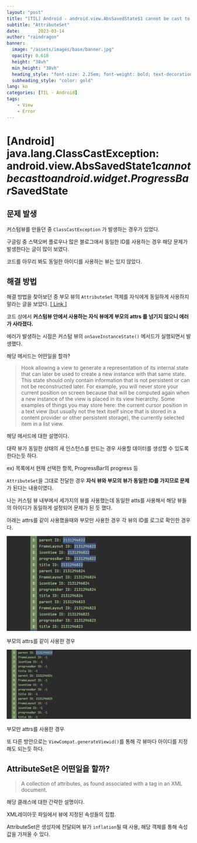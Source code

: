 ```yaml
---
layout: "post"
title: "[TIL] Android - android.view.AbsSavedState$1 cannot be cast to 에러"
subtitle: "AttributeSet"
date:       2023-03-14
author: "raindragon"
banner:
  image: "/assets/images/base/banner.jpg"
  opacity: 0.618
  height: "38vh"
  min_height: "38vh"
  heading_style: "font-size: 2.25em; font-weight: bold; text-decoration: underline"
  subheading_style: "color: gold"
lang: ko
categories: [TIL - Android]
tags:
    - View
    - Error
---
```


# [Android] java.lang.ClassCastException: android.view.AbsSavedState$1 cannot be cast to android.widget.ProgressBar$SavedState


## 문제 발생

커스텀뷰를 만들던 중 `ClassCastException` 가 발생하는 경우가 있었다. 

구글링 중 스택오버 플로우나 많은 블로그애서 동일한 ID를 사용하는 경우 해당 문제가 발생한다는 글이 많이 보였다.

코드를 아무리 봐도 동일한 아이디를 사용하는 뷰는 있지 않았다.

## 해결 방법

해결 방법을 찾아보던 중 부모 뷰의 `AttributeSet` 객체를 자식에게 동일하게 사용하지 말라는 글을 보았다. [[ Link ]](https://stackoverflow.com/a/50865837)

코드 상에서 **커스텀뷰 안에서 사용하는 자식 뷰에게 부모의 attrs 를 넘기지 않으니 에러가 사라졌다.**

에러가 발생하는 시점은 커스텀 뷰의 `onSaveInstanceState()` 메서드가 실행되면서 발생했다.

해당 메서드는 어떤일을 할까?

> Hook allowing a view to generate a representation of its internal state that can later be used to create a new instance with that same state. This state should only contain information that is not persistent or can not be reconstructed later. For example, you will never store your current position on screen because that will be computed again when a new instance of the view is placed in its view hierarchy. Some examples of things you may store here: the current cursor position in a text view (but usually not the text itself since that is stored in a content provider or other persistent storage), the currently selected item in a list view.
> 

해당 메서드에 대한 설명이다.

대략 뷰가 동일한 상태의 새 인스턴스를 만드는 경우 사용할 데이터를 생성할 수 있도록 한다는듯 하다.

ex) 목록에서 현재 선택한 항목, ProgressBar의 progress 등

`AttributeSet`을 그대로 전달한 경우 **자식 뷰와 부모의 뷰가 동일한 ID를 가지므로 문제**가 된다는 내용이였다.

나는 커스텀 뷰 내부에서 세가지의 뷰를 사용했는데 동일한 atts를 사용해서 해당 뷰들의 아이디가 동일하게 설정되어 문제가 된 듯 했다. 

아래는 attrs를 같이 사용했을때와 부모만 사용한 경우 각 뷰의 ID를 로그로 확인한 경우다.

![부모의 attrs를 같이 사용한 경우][before]

부모의 attrs를 같이 사용한 경우

![부모만 attrs를 사용한 경우][after]

부모만 attrs를 사용한 경우

또 다른 방안으로는 `ViewCompat.generateViewid()`를 통해 각 뷰마다 아이디를 지정해도 되는듯 하다.

## AttributeSet은 어떤일을 할까?

> A collection of attributes, as found associated with a tag in an XML document.

해당 클래스에 대한 간략한 설명이다.

XML레이아웃 파일에서 뷰에 지정된 속성들의 집합.

AttributeSet은 생성자에 전달되며 뷰가 `inflation`될 때 사용, 해당 객체를 통해 속성값을 가져올 수 있다.

[before]:/assets/images/post/2023-03-14-before.png
[after]:/assets/images/post/2023-03-14-after.png